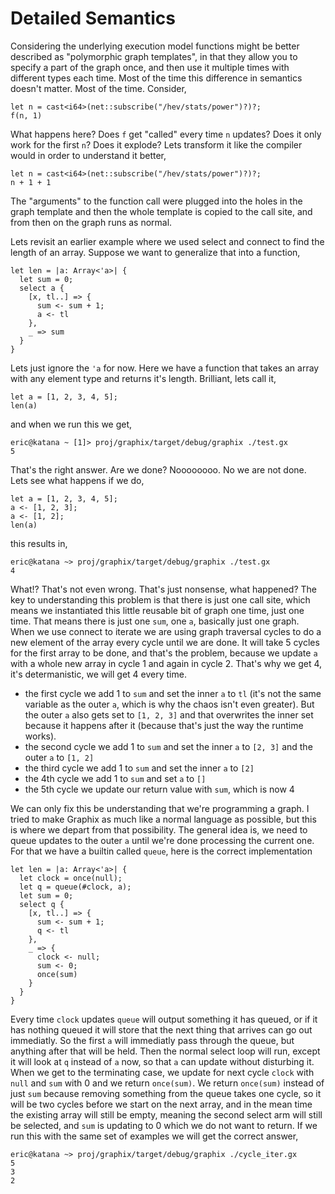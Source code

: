 # Detailed Semantics

Considering the underlying execution model functions might be better described
as "polymorphic graph templates", in that they allow you to specify a part of
the graph once, and then use it multiple times with different types each time.
Most of the time this difference in semantics doesn't matter. Most of the time.
Consider,

```graphix
let n = cast<i64>(net::subscribe("/hev/stats/power")?)?;
f(n, 1)
```

What happens here? Does `f` get "called" every time `n` updates? Does it only
work for the first `n`? Does it explode? Lets transform it like the compiler
would in order to understand it better,

```graphix
let n = cast<i64>(net::subscribe("/hev/stats/power")?)?;
n + 1 + 1
```

The "arguments" to the function call were plugged into the holes in the graph
template and then the whole template is copied to the call site, and from then
on the graph runs as normal.

Lets revisit an earlier example where we used select and connect to find the
length of an array. Suppose we want to generalize that into a function,

```graphix
let len = |a: Array<'a>| {
  let sum = 0;
  select a {
    [x, tl..] => {
      sum <- sum + 1;
      a <- tl
    },
    _ => sum
  }
}
```

Lets just ignore the `'a` for now. Here we have a function that takes an array
with any element type and returns it's length. Brilliant, lets call it,

```graphix
let a = [1, 2, 3, 4, 5];
len(a)
```

and when we run this we get,

```
eric@katana ~ [1]> proj/graphix/target/debug/graphix ./test.gx
5
```

That's the right answer. Are we done? Noooooooo. No we are not done. Lets see
what happens if we do,

```graphix
let a = [1, 2, 3, 4, 5];
a <- [1, 2, 3];
a <- [1, 2];
len(a)
```

this results in,

```
eric@katana ~> proj/graphix/target/debug/graphix ./test.gx
4
```

What!? That's not even wrong. That's just nonsense, what happened? The key to
understanding this problem is that there is just one call site, which means we
instantiated this little reusable bit of graph one time, just one time. That
means there is just one `sum`, one `a`, basically just one graph. When we use
connect to iterate we are using graph traversal cycles to do a new element of
the array every cycle until we are done. It will take 5 cycles for the first
array to be done, and that's the problem, because we update `a` with a whole new
array in cycle 1 and again in cycle 2. That's why we get 4, it's determanistic,
we will get 4 every time.

- the first cycle we add 1 to `sum` and set the inner `a` to `tl` (it's not the
  same variable as the outer `a`, which is why the chaos isn't even greater). But
  the outer `a` also gets set to `[1, 2, 3]` and that overwrites the inner set
  because it happens after it (because that's just the way the runtime works).
- the second cycle we add 1 to `sum` and set the inner `a` to `[2, 3]` and the
  outer `a` to `[1, 2]`
- the third cycle we add 1 to `sum` and set the inner `a` to `[2]`
- the 4th cycle we add 1 to `sum` and set `a` to `[]`
- the 5th cycle we update our return value with `sum`, which is now 4

We can only fix this be understanding that we're programming a graph. I tried to
make Graphix as much like a normal language as possible, but this is where we
depart from that possibility. The general idea is, we need to queue updates to
the outer `a` until we're done processing the current one. For that we have a
builtin called `queue`, here is the correct implementation

```graphix
let len = |a: Array<'a>| {
  let clock = once(null);
  let q = queue(#clock, a);
  let sum = 0;
  select q {
    [x, tl..] => {
      sum <- sum + 1;
      q <- tl
    },
    _ => {
      clock <- null;
      sum <- 0;
      once(sum)
    }
  }
}
```

Every time `clock` updates `queue` will output something it has queued, or if it
has nothing queued it will store that the next thing that arrives can go out
immediatly. So the first `a` will immediatly pass through the queue, but
anything after that will be held. Then the normal select loop will run, except
it will look at `q` instead of `a` now, so that `a` can update without
disturbing it. When we get to the terminating case, we update for next cycle
`clock` with `null` and `sum` with 0 and we return `once(sum)`. We return
`once(sum)` instead of just `sum` because removing something from the queue
takes one cycle, so it will be two cycles before we start on the next array, and
in the mean time the existing array will still be empty, meaning the second
select arm will still be selected, and `sum` is updating to 0 which we do not
want to return. If we run this with the same set of examples we will get the
correct answer,

```
eric@katana ~> proj/graphix/target/debug/graphix ./cycle_iter.gx
5
3
2
```
